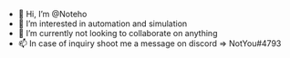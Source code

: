 - 👋 Hi, I’m @Noteho
- 👀 I’m interested in automation and simulation
- 💞️ I’m currently not looking to collaborate on anything
- 📫 In case of inquiry shoot me a message on discord => NotYou#4793

<!---
Noteho/Noteho is a ✨ special ✨ repository because its `README.md` (this file) appears on your GitHub profile.
You can click the Preview link to take a look at your changes.
--->

